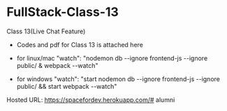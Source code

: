 # FullStack-Class-13
Class 13(Live Chat Feature)

* Codes and pdf for Class 13 is attached here

* for linux/mac
"watch": "nodemon db --ignore frontend-js --ignore public/ & webpack --watch"
* for windows
"watch": "start nodemon db --ignore frontend-js --ignore public/ && start webpack --watch"

Hosted URL: https://spacefordev.herokuapp.com/#   a l u m n i  
 